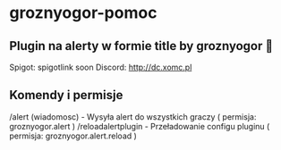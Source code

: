 # groznyogor-pomoc
## Plugin na alerty w formie title by groznyogor 🥒

Spigot: spigotlink soon
Discord: http://dc.xomc.pl

## Komendy i permisje
/alert (wiadomosc) - Wysyła alert do wszystkich graczy ( permisja: groznyogor.alert )
/reloadalertplugin - Przeładowanie configu pluginu ( permisja: groznyogor.alert.reload )

